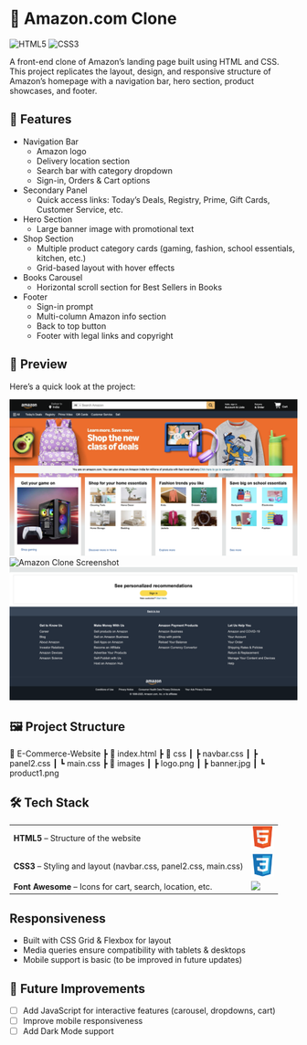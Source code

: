 
# 🛒 Amazon.com Clone

![HTML5](https://img.shields.io/badge/HTML5-orange?logo=html5) 
![CSS3](https://img.shields.io/badge/CSS3-blue?logo=css3) 


A front-end clone of Amazon’s landing page built using HTML and CSS.
This project replicates the layout, design, and responsive structure of Amazon’s homepage with a navigation bar, hero section, product showcases, and footer.


## 📌 Features

- Navigation Bar
  - Amazon logo
  - Delivery location section
  - Search bar with category dropdown
  - Sign-in, Orders & Cart options
- Secondary Panel
  - Quick access links: Today’s Deals, Registry, Prime, Gift Cards, Customer Service, etc.
- Hero Section
  - Large banner image with promotional text
- Shop Section
  - Multiple product category cards (gaming, fashion, school essentials, kitchen, etc.)
  - Grid-based layout with hover effects
- Books Carousel
  - Horizontal scroll section for Best Sellers in Books
- Footer
  - Sign-in prompt
  - Multi-column Amazon info section
  - Back to top button
  - Footer with legal links and copyright
 
## 🎥 Preview 

Here’s a quick look at the project:

![Amazon Clone Screenshot](Look1.jpg)
![Amazon Clone Screenshot](Look2.jpg)
![Amazon Clone Screenshot](Look3.jpg)


## 🖼️ Project Structure

📂 E-Commerce-Website
┣ 📜 index.html
┣ 📂 css
┃ ┣ navbar.css
┃ ┣ panel2.css
┃ ┗ main.css
┣ 📂 images
┃ ┣ logo.png
┃ ┣ banner.jpg
┃ ┗ product1.png


## 🛠️ Tech Stack

<table>
  <tr>
    <td><b>HTML5</b> – Structure of the website</td>
    <td><img src="https://raw.githubusercontent.com/devicons/devicon/master/icons/html5/html5-original.svg" width="40"/></td>
  </tr>
  <tr>
    <td><b>CSS3</b> – Styling and layout (navbar.css, panel2.css, main.css)</td>
    <td><img src="https://raw.githubusercontent.com/devicons/devicon/master/icons/css3/css3-original.svg" width="40"/></td>
  </tr>
  <tr>
    <td><b>Font Awesome</b> – Icons for cart, search, location, etc.</td>
    <td><img src="https://cdn.worldvectorlogo.com/logos/fontawesome-1.svg" width="40"/></td>
  </tr>
</table>

##  Responsiveness

- Built with CSS Grid & Flexbox for layout  
- Media queries ensure compatibility with tablets & desktops  
- Mobile support is basic (to be improved in future updates)  


## 📌 Future Improvements

- [ ] Add JavaScript for interactive features (carousel, dropdowns, cart)
- [ ] Improve mobile responsiveness
- [ ] Add Dark Mode support
